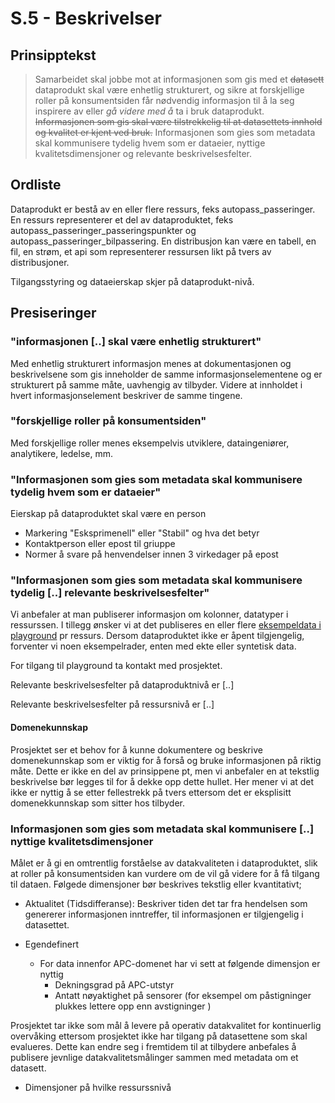 # S.5 - Beskrivelser

## Prinsipptekst

> Samarbeidet skal jobbe mot at informasjonen som gis med et ~~datasett~~ dataprodukt skal være enhetlig strukturert, og sikre at forskjellige roller på konsumentsiden får nødvendig informasjon til å la seg inspirere av eller *gå videre med å* ta i bruk dataprodukt. ~~Informasjonen som gis skal være tilstrekkelig til at datasettets innhold og kvalitet er kjent ved bruk.~~ Informasjonen som gies som metadata skal kommunisere tydelig hvem som er dataeier, nyttige kvalitetsdimensjoner og relevante beskrivelsesfelter.

## Ordliste

Dataprodukt er bestå av en eller flere ressurs, feks autopass_passeringer. En ressurs representerer et del av dataproduktet, feks autopass_passeringer_passeringspunkter og autopass_passeringer_bilpassering. En distribusjon kan være en tabell, en fil, en strøm, et api som representerer ressursen likt på tvers av distribusjoner. 

Tilgangsstyring og dataeierskap skjer på dataprodukt-nivå.

## Presiseringer

### "informasjonen [..] skal være enhetlig strukturert"
Med enhetlig strukturert informasjon menes at dokumentasjonen og beskrivelsene som gis inneholder de samme informasjonselementene og er strukturert på samme måte, uavhengig av tilbyder. Videre at innholdet i hvert informasjonselement beskriver de samme tingene. 

### "forskjellige roller på konsumentsiden"
Med forskjellige roller menes eksempelvis utviklere, dataingeniører, analytikere, ledelse, mm. 

### "Informasjonen som gies som metadata skal kommunisere tydelig hvem som er dataeier"

Eierskap på dataproduktet skal være en person

- Markering "Esksprimenell" eller "Stabil" og hva det betyr
- Kontaktperson eller epost til griuppe
- Normer å svare på henvendelser innen 3 virkedager på epost 

### "Informasjonen som gies som metadata skal kommunisere tydelig [..] relevante beskrivelsesfelter"

Vi anbefaler at man publiserer informasjon om kolonner, datatyper i ressurssen. I tillegg ønsker vi at det publiseres en eller flere [eksempeldata i playground](https://github.com/entur/sd-playground) pr ressurs. Dersom dataproduktet ikke er åpent tilgjengelig, forventer vi noen eksempelrader, enten med ekte eller syntetisk data.

For tilgang til playground ta kontakt med prosjektet. 

Relevante beskrivelsesfelter på dataproduktnivå er [..]

Relevante beskrivelsesfelter på ressursnivå er [..]


#### Domenekunnskap 

Prosjektet ser et behov for å kunne dokumentere og beskrive domenekunnskap som er viktig for å forså og bruke informasjonen på riktig måte. Dette er ikke en del av prinsippene pt, men vi anbefaler en at tekstlig beskrivelse bør legges til for å dekke opp dette hullet. Her mener vi at det ikke er nyttig å se etter fellestrekk på tvers ettersom det er eksplisitt domenekkunnskap som sitter hos tilbyder. 


### Informasjonen som gies som metadata skal kommunisere [..] nyttige kvalitetsdimensjoner
Målet er å gi en omtrentlig forståelse av datakvaliteten i dataproduktet, slik at roller på konsumentsiden kan vurdere om de vil gå videre for å få tilgang til dataen. Følgede dimensjoner bør beskrives tekstlig eller kvantitativt;

- Aktualitet (Tidsdifferanse): Beskriver tiden det tar fra hendelsen som genererer informasjonen inntreffer, til informasjonen er tilgjengelig i datasettet.

- Egendefinert
  - For data innenfor APC-domenet har vi sett at følgende dimensjon er nyttig
    - Dekningsgrad på APC-utstyr
    - Antatt nøyaktighet på sensorer (for eksempel om påstigninger plukkes lettere opp enn avstigninger ) 

Prosjektet tar ikke som mål å levere på operativ datakvalitet for kontinuerlig overvåking ettersom prosjektet ikke har tilgang på datasettene som skal evalueres. Dette kan endre seg i fremtidem til at tilbydere anbefales å publisere jevnlige datakvalitetsmålinger sammen med metadata om et datasett. 

- Dimensjoner på hvilke ressurssnivå
